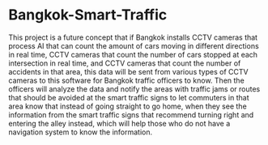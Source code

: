 # Bangkok-Smart-Traffic

This project is a future concept that if Bangkok installs CCTV cameras that process AI that can count the amount of cars moving in different directions in real time, CCTV cameras that count the number of cars stopped at each intersection in real time, and CCTV cameras that count the number of accidents in that area, this data will be sent from various types of CCTV cameras to this software for Bangkok traffic officers to know. Then the officers will analyze the data and notify the areas with traffic jams or routes that should be avoided at the smart traffic signs to let commuters in that area know that instead of going straight to go home, when they see the information from the smart traffic signs that recommend turning right and entering the alley instead, which will help those who do not have a navigation system to know the information.
